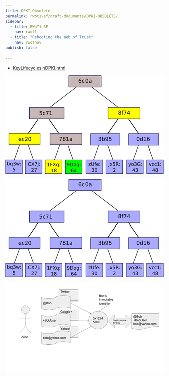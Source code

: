 ```yaml
---
title: DPKI-Obsolete
permalink: rwot1-sf/draft-documents/DPKI-OBSOLETE/
sidebar:
  - title: RWoT1-SF
    nav: rwot1
  - title: "Rebooting the Web of Trust"
    nav: rwotnav
publish: false

---
```


* [KeyLifecyclesinDPKI.html](KeyLifecyclesinDPKI.html)

![](/assets/images/1-dpki-img/image00.png)

![](/assets/images/1-dpki-img/image01.png)

![](/assets/images/1-dpki-img/image02.png)

